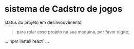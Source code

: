 <h1>sistema de Cadstro de jogos</h1>

status do projeto em desinvouvimento

>para rolar esse projeto na sua maquina, por favor digite;

...
npm install react`
...

